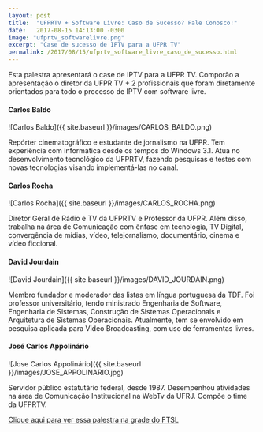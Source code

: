 ```yaml
---
layout: post
title:  "UFPRTV + Software Livre: Caso de Sucesso? Fale Conosco!"
date:   2017-08-15 14:13:00 -0300
image: "ufprtv_softwarelivre.png"
excerpt: "Case de sucesso de IPTV para a UFPR TV"
permalink: /2017/08/15/ufprtv_software_livre_caso_de_sucesso.html
---
```


Esta palestra apresentará o case de IPTV para a UFPR TV. Comporão a apresentação o diretor da UFPR TV + 2 profissionais que foram diretamente orientados para todo o processo de IPTV com software livre.

#### Carlos Baldo
![Carlos Baldo]({{ site.baseurl }}/images/CARLOS_BALDO.png)

Repórter cinematográfico e estudante de jornalismo na UFPR. Tem experiência com informática desde os tempos do Windows 3.1. Atua no desenvolvimento tecnológico da UFPRTV, fazendo pesquisas e testes com novas tecnologias visando implementá-las no canal.


#### Carlos Rocha

![Carlos Rocha]({{ site.baseurl }}/images/CARLOS_ROCHA.png)

Diretor Geral de Rádio e TV da UFPRTV e Professor da UFPR. Além disso, trabalha na área de Comunicação com ênfase em tecnologia, TV Digital, convergência de mídias, vídeo, telejornalismo, documentário, cinema e vídeo ficcional.

#### David Jourdain

![David Jourdain]({{ site.baseurl }}/images/DAVID_JOURDAIN.png)

Membro fundador e moderador das listas em língua portuguesa da TDF. Foi professor universitário, tendo ministrado Engenharia de Software, Engenharia de Sistemas, Construção de Sistemas Operacionais e Arquitetura de Sistemas Operacionais. Atualmente, tem se envolvido em pesquisa aplicada para Video Broadcasting, com uso de ferramentas livres.

#### José Carlos Appolinário 

![Jose Carlos Appolinário]({{ site.baseurl }}/images/JOSE_APPOLINARIO.jpg)

Servidor público estatutário federal, desde 1987. Desempenhou atividades na área de Comunicação Institucional na WebTv da UFRJ. Compõe o time da UFPRTV.

[Clique aqui para ver essa palestra na grade do FTSL](http://sistema.ftsl.org.br/ftsl9/grade/detail.html?pid=284)
